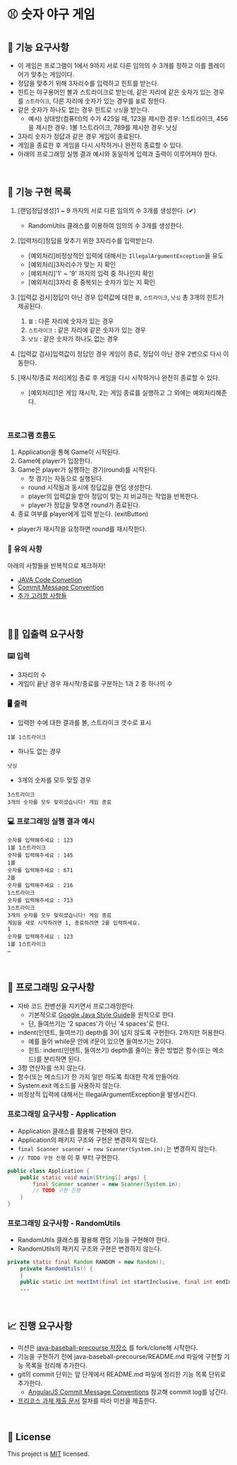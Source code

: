 # ⚾ 숫자 야구 게임

## 🚀 기능 요구사항
- 이 게임은 프로그램이 1에서 9까지 서로 다른 임의의 수 3개를 정하고 이를 플레이어가 맞추는 게임이다.
- 정답을 맞추기 위해 3자리수를 입력하고 힌트를 받는다.
- 힌트는 야구용어인 볼과 스트라이크로 받는데, 같은 자리에 같은 숫자가 있는 경우를 `스트라이크`, 다른 자리에 숫자가 있는 경우를 `볼`로 정한다.
- 같은 숫자가 하나도 없는 경우 힌트로 `낫싱`을 받는다.
  - 예시) 상대방(컴퓨터)의 수가 425일 때, 123을 제시한 경우: 1스트라이크, 456을 제시한 경우: 1볼 1스트라이크, 789를 제시한 경우: 낫싱
- 3자리 숫자가 정답과 같은 경우 게임이 종료된다.
- 게임을 종료한 후 게임을 다시 시작하거나 완전히 종료할 수 있다.
- 아래의 프로그래밍 실행 결과 예시와 동일하게 입력과 출력이 이루어져야 한다.

<br>

## 📢 기능 구현 목록

1. [랜덤정답생성]1 ~ 9 까지의 서로 다른 임의의 수 3개를 생성한다. (✔)
    
    - RandomUtils 클래스를 이용하여 임의의 수 3개를 생성한다.
    
2. [입력처리]정답을 맞추기 위한 3자리수를 입력받는다.
    
    - [예외처리]비정상적인 입력에 대해서는 `IllegalArgumentException`을 유도
    - [예외처리]3자리수가 맞는 지 확인
    - [예외처리]'1' ~ '9' 까지의 입력 중 하나인지 확인
    - [예외처리]3자리 중 중복되는 숫자가 있는 지 확인
    
3. [입력값 검사]정답이 아닌 경우 입력값에 대한 `볼`, `스트라이크`, `낫싱` 총 3개의 힌트가 제공된다.
    
    1. `볼` : 다른 자리에 숫자가 있는 경우
    2. `스트라이크` : 같은 자리에 같은 숫자가 있는 경우
    3. `낫싱` : 같은 숫자가 하나도 없는 경우
    
4. [입력값 검사]입력값이 정답인 경우 게임이 종료, 정답이 아닌 경우 2번으로 다시 이동한다.
5. [재시작/종료 처리]게임 종료 후 게임을 다시 시작하거나 완전히 종료할 수 있다.
    - [예외처리]1은 게임 재시작, 2는 게임 종료를 실행하고 그 외에는 예외처리해준다.

<br>

### 프로그램 흐름도 

1. Application을 통해 Game이 시작된다.
2. Game에 player가 입장한다.
3. Game은 player가 실행하는 경기(round)를 시작된다.
    - 첫 경기는 자동으로 실행된다.
    - round 시작됨과 동시에 정답값을 랜덤 생성한다.
    - player의 입력값을 받아 정답이 맞는 지 비교하는 작업을 반복한다.
    - player가 정답을 맞추면 round가 종료된다.
3. 종료 여부를 player에게 입력 받는다. (exitButton)
 - player가 재시작을 요청하면 round를 재시작한다.
    

### 🚨 유의 사항

아래의 사항들을 반복적으로 체크하자!

- [JAVA Code Convetion](https://velog.io/@bosl95/JAVA-Code-Convention)
- [Commit Message Convention](https://velog.io/@bosl95/Commit-Message-Convention)
- [추가 고려할 사항들](https://hodol.dev/posts/%EC%9A%B0%EC%95%84%ED%95%9C%ED%85%8C%ED%81%AC%EC%BD%94%EC%8A%A4-%ED%94%84%EB%A6%AC%EC%BD%94%EC%8A%A4-%EC%A4%80%EB%B9%84)

<br>

## ✍🏻 입출력 요구사항
### ⌨️ 입력
- 3자리의 수
- 게임이 끝난 경우 재시작/종료를 구분하는 1과 2 중 하나의 수

### 🖥 출력
- 입력한 수에 대한 결과를 볼, 스트라이크 갯수로 표시
```
1볼 1스트라이크
```
- 하나도 없는 경우 
```
낫싱
```
- 3개의 숫자를 모두 맞힐 경우
```
3스트라이크
3개의 숫자를 모두 맞히셨습니다! 게임 종료
```

### 💻 프로그래밍 실행 결과 예시
```
숫자를 입력해주세요 : 123
1볼 1스트라이크
숫자를 입력해주세요 : 145
1볼
숫자를 입력해주세요 : 671
2볼
숫자를 입력해주세요 : 216
1스트라이크
숫자를 입력해주세요 : 713
3스트라이크
3개의 숫자를 모두 맞히셨습니다! 게임 종료
게임을 새로 시작하려면 1, 종료하려면 2를 입력하세요.
1
숫자를 입력해주세요 : 123
1볼 1스트라이크
… 
```

<br>

## 🎱 프로그래밍 요구사항
- 자바 코드 컨벤션을 지키면서 프로그래밍한다.
  - 기본적으로 [Google Java Style Guide](https://google.github.io/styleguide/javaguide.html)을 원칙으로 한다.
  - 단, 들여쓰기는 '2 spaces'가 아닌 '4 spaces'로 한다.
- indent(인덴트, 들여쓰기) depth를 3이 넘지 않도록 구현한다. 2까지만 허용한다.
  - 예를 들어 while문 안에 if문이 있으면 들여쓰기는 2이다.
  - 힌트: indent(인덴트, 들여쓰기) depth를 줄이는 좋은 방법은 함수(또는 메소드)를 분리하면 된다.
- 3항 연산자를 쓰지 않는다.
- 함수(또는 메소드)가 한 가지 일만 하도록 최대한 작게 만들어라.
- System.exit 메소드를 사용하지 않는다.
- 비정상적 입력에 대해서는 IllegalArgumentException을 발생시킨다.

### 프로그래밍 요구사항 - Application
- Application 클래스를 활용해 구현해야 한다.
- Application의 패키지 구조와 구현은 변경하지 않는다.
- `final Scanner scanner = new Scanner(System.in);`는 변경하지 않는다.
- `// TODO 구현 진행` 이 후 부터 구현한다.

```java
public class Application {
    public static void main(String[] args) {
        final Scanner scanner = new Scanner(System.in);
        // TODO 구현 진행
    }
}
```

### 프로그래밍 요구사항 - RandomUtils
- RandomUtils 클래스를 활용해 랜덤 기능을 구현해야 한다.
- RandomUtils의 패키지 구조와 구현은 변경하지 않는다.

```java
private static final Random RANDOM = new Random();
    private RandomUtils() {
    }
    public static int nextInt(final int startInclusive, final int endInclusive) {
    ...
```

<br>

## 📈 진행 요구사항
- 미션은 [java-baseball-precourse 저장소](https://github.com/woowacourse/java-baseball-precourse) 를 fork/clone해 시작한다.
- 기능을 구현하기 전에 java-baseball-precourse/README.md 파일에 구현할 기능 목록을 정리해 추가한다.
- git의 commit 단위는 앞 단계에서 README.md 파일에 정리한 기능 목록 단위로 추가한다.
  - [AngularJS Commit Message Conventions](https://gist.github.com/stephenparish/9941e89d80e2bc58a153) 참고해 commit log를 남긴다.
- [프리코스 과제 제출 문서](https://github.com/woowacourse/woowacourse-docs/tree/master/precourse) 절차를 따라 미션을 제출한다.

<br>

## 📝 License

This project is [MIT](https://github.com/woowacourse/java-baseball-precourse/blob/master/LICENSE) licensed.